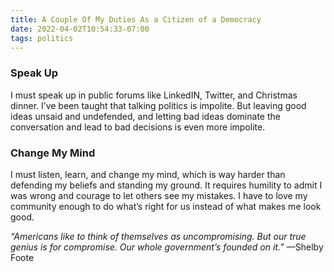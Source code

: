 ```yaml
---
title: A Couple Of My Duties As a Citizen of a Democracy
date: 2022-04-02T10:54:33-07:00
tags: politics 
---
```

### Speak Up

I must speak up in public forums like LinkedIN, Twitter, and Christmas dinner. I’ve been taught that talking politics is impolite. But leaving good ideas unsaid and undefended, and letting bad ideas dominate the conversation and lead to bad decisions is even more impolite.

### Change My Mind

I must listen, learn, and change my mind, which is way harder than defending my beliefs and standing my ground. It requires humility to admit I was wrong and courage to let others see my mistakes. I have to love my community enough to do what’s right for us instead of what makes me look good.

*“Americans like to think of themselves as uncompromising. But our true genius is for compromise. Our whole government’s founded on it.”* —Shelby Foote
